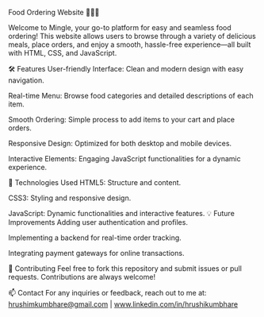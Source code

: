 Food Ordering Website 🍔🍕🍣

Welcome to Mingle, your go-to platform for easy and seamless food ordering! This website allows users to browse through a variety of delicious meals, place orders, and enjoy a smooth, hassle-free experience—all built with HTML, CSS, and JavaScript.

🛠️ Features
User-friendly Interface: Clean and modern design with easy navigation.

Real-time Menu: Browse food categories and detailed descriptions of each item.

Smooth Ordering: Simple process to add items to your cart and place orders.

Responsive Design: Optimized for both desktop and mobile devices.

Interactive Elements: Engaging JavaScript functionalities for a dynamic experience.

🌟 Technologies Used
HTML5: Structure and content.

CSS3: Styling and responsive design.

JavaScript: Dynamic functionalities and interactive features.
💡 Future Improvements
Adding user authentication and profiles.

Implementing a backend for real-time order tracking.

Integrating payment gateways for online transactions.

🤝 Contributing
Feel free to fork this repository and submit issues or pull requests. Contributions are always welcome!

📫 Contact
For any inquiries or feedback, reach out to me at:
hrushimkumbhare@gmail.com  | www.linkedin.com/in/hrushikumbhare 

